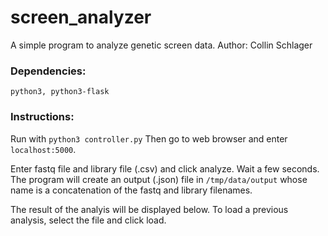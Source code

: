 # screen_analyzer
A simple program to analyze genetic screen data.
Author: Collin Schlager

### Dependencies:
```python3, python3-flask```

### Instructions:
Run with ```python3 controller.py```
Then go to web browser and enter ```localhost:5000```.

Enter fastq file and library file (.csv) and click analyze. Wait a few seconds.
The program will create an output (.json) file in ```/tmp/data/output``` whose name is a concatenation of the fastq and library filenames.

The result of the analyis will be displayed below. To load a previous analysis, select the file and click load.
